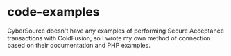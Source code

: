 # code-examples
CyberSource doesn't have any examples of performing Secure Acceptance transactions with ColdFusion, so I wrote my own method of connection based on their documentation and PHP examples. 
